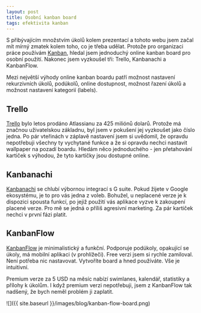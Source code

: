 ```yaml
---
layout: post
title: Osobní kanban board
tags: efektivita kanban
---
```


S přibývajícím množstvím úkolů kolem prezentací a tohoto webu jsem
začal mít mírný zmatek kolem toho, co je třeba udělat.
Protože pro organizaci práce používám [Kanban](/principy-kanbanu/),
hledal jsem jednoduchý online kanban board pro osobní použití.
Nakonec jsem vyzkoušel tři: Trello, Kanbanachi a KanbanFlow.

<!--more-->

Mezi největší výhody online kanban boardu patří
možnost nastavení rekurzivních úkolů, podúkolů, online dostupnost,
možnost řazení úkolů a možnost nastavení kategorií (labels).

## Trello

[Trello](https://trello.com/) bylo letos prodáno Atlassianu za 425 miliónů dolarů.
Protože má značnou uživatelskou základnu, byl jsem v pokušení jej vyzkoušet jako číslo jedna.
Po pár vteřinách v záplavě nastavení jsem si uvědomil, že opravdu nepotřebuji všechny
ty vychytané funkce a že si opravdu nechci nastavit wallpaper na pozadí boardu.
Hledám něco jednoduchého - jen přetahování kartiček s výhodou, že tyto kartičky
jsou dostupné online.

## Kanbanachi

[Kanbanachi](https://www.kanbanchi.com) se chlubí výbornou integrací s G suite.
Pokud žijete v Google ekosystému, je to pro vás jedna z voleb. Bohužel, u neplacené
verze je k dispozici spousta funkcí, po jejiž použití vás aplikace vyzve k zakoupení
placené verze. Pro mě se jedná o příliš agresivní marketing. Za pár kartiček nechci v první fázi platit.

## KanbanFlow

[KanbanFlow](https://kanbanflow.com) je minimalistický a funkční. Podporuje podúkoly, opakující se úkoly,
má mobilní aplikaci (v prohlížeči). Free verzi jsem si rychle zamiloval.
Není potřeba nic nastavovat. Vytvoříte board a hned používáte. Vše je intuitivní.

Premium verze za 5 USD na měsíc nabízí swimlanes, kalendář, statistiky a přílohy k úkolům.
I když premium verzi nepotřebuji, jsem z KanbanFlow tak nadšený, že bych neměl problém
ji zaplatit.

![]({{ site.baseurl }}/images/blog/kanban-flow-board.png)
